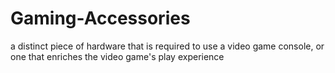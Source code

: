 # Gaming-Accessories
a distinct piece of hardware that is required to use a video game console, or one that enriches the video game's play experience
